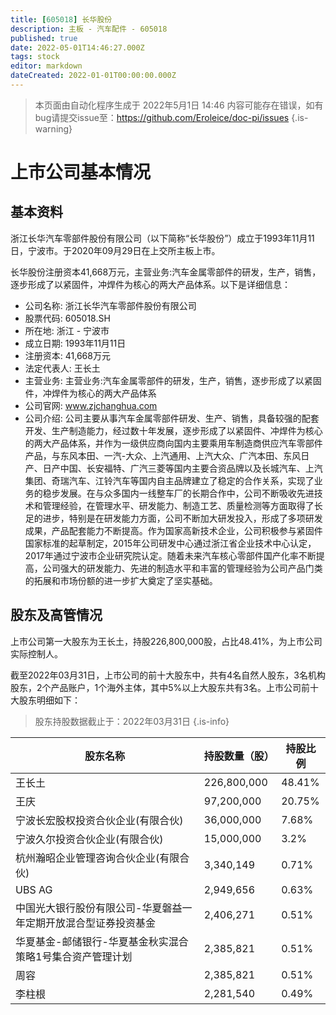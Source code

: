 ```yaml
---
title: [605018] 长华股份
description: 主板 - 汽车配件 - 605018
published: true
date: 2022-05-01T14:46:27.000Z
tags: stock
editor: markdown
dateCreated: 2022-01-01T00:00:00.000Z
---
```


> 本页面由自动化程序生成于 2022年5月1日 14:46
> 内容可能存在错误，如有bug请提交issue至：https://github.com/Eroleice/doc-pi/issues
{.is-warning}

# 上市公司基本情况

## 基本资料

浙江长华汽车零部件股份有限公司（以下简称“长华股份”）成立于1993年11月11日，宁波市。于2020年09月29日在上交所主板上市。

长华股份注册资本41,668万元，主营业务:汽车金属零部件的研发，生产，销售，逐步形成了以紧固件，冲焊件为核心的两大产品体系。以下是详细信息：

- 公司名称: 浙江长华汽车零部件股份有限公司
- 股票代码: 605018.SH
- 所在地: 浙江 - 宁波市
- 成立日期: 1993年11月11日
- 注册资本: 41,668万元
- 法定代表人: 王长土
- 主营业务: 主营业务:汽车金属零部件的研发，生产，销售，逐步形成了以紧固件，冲焊件为核心的两大产品体系
- 公司官网: www.zjchanghua.com
- 公司介绍: 公司主要从事汽车金属零部件研发、生产、销售，具备较强的配套开发、生产制造能力，经过数十年发展，逐步形成了以紧固件、冲焊件为核心的两大产品体系，并作为一级供应商向国内主要乘用车制造商供应汽车零部件产品，与东风本田、一汽-大众、上汽通用、上汽大众、广汽本田、东风日产、日产中国、长安福特、广汽三菱等国内主要合资品牌以及长城汽车、上汽集团、奇瑞汽车、江铃汽车等国内自主品牌建立了稳定的合作关系，实现了业务的稳步发展。在与众多国内一线整车厂的长期合作中，公司不断吸收先进技术和管理经验，在管理水平、研发能力、制造工艺、质量检测等方面取得了长足的进步，特别是在研发能力方面，公司不断加大研发投入，形成了多项研发成果，产品配套能力不断提高。作为国家高新技术企业，公司积极参与紧固件国家标准的起草制定，2015年公司研发中心通过浙江省企业技术中心认定，2017年通过宁波市企业研究院认定。随着未来汽车核心零部件国产化率不断提高，公司强大的研发能力、先进的制造水平和丰富的管理经验为公司产品门类的拓展和市场份额的进一步扩大奠定了坚实基础。


## 股东及高管情况

上市公司第一大股东为王长土，持股226,800,000股，占比48.41%，为上市公司实际控制人。

截至2022年03月31日，上市公司的前十大股东中，共有4名自然人股东，3名机构股东，2个产品账户，1个海外主体，其中5%以上大股东共有3名。上市公司前十大股东明细如下：

> 股东持股数据截止于：2022年03月31日
{.is-info}

| 股东名称 | 持股数量（股） | 持股比例 |
| --- | --- | --- |
| 王长土 | 226,800,000 | 48.41% |
| 王庆 | 97,200,000 | 20.75% |
| 宁波长宏股权投资合伙企业(有限合伙) | 36,000,000 | 7.68% |
| 宁波久尔投资合伙企业(有限合伙) | 15,000,000 | 3.2% |
| 杭州瀚昭企业管理咨询合伙企业(有限合伙) | 3,340,149 | 0.71% |
| UBS   AG | 2,949,656 | 0.63% |
| 中国光大银行股份有限公司-华夏磐益一年定期开放混合型证券投资基金 | 2,406,271 | 0.51% |
| 华夏基金-邮储银行-华夏基金秋实混合策略1号集合资产管理计划 | 2,385,821 | 0.51% |
| 周容 | 2,385,821 | 0.51% |
| 李柱根 | 2,281,540 | 0.49% |





